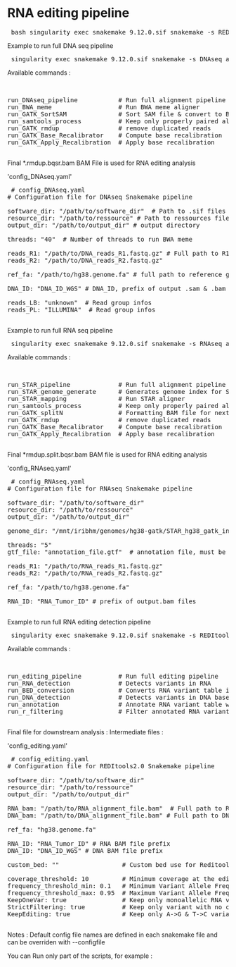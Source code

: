 # RNA editing pipeline




<pre> bash singularity exec snakemake_9.12.0.sif snakemake -s REDItools2_pipeline.sf --cores 4  </pre>


Example to run full DNA seq pipeline

<pre> singularity exec snakemake_9.12.0.sif snakemake -s DNAseq_align_pipeline.sf --cores 4 run_DNAseq_pipeline </pre>

Available commands : 

<pre>  

run_DNAseq_pipeline           # Run full alignment pipeline
run_BWA_meme                  # Run BWA meme aligner
run_GATK_SortSAM              # Sort SAM file & convert to BAM file
run_samtools_process          # Keep only properly paired aligned reads with a quality of ##"####20 
run_GATK_rmdup                # remove duplicated reads
run_GATK_Base_Recalibrator    # Compute base recalibration
run_GATK_Apply_Recalibration  # Apply base recalibration
  
</pre>

Final *.rmdup.bqsr.bam BAM File is used for RNA editing analysis 
 

'config_DNAseq.yaml' 

<pre> # config_DNAseq.yaml
# Configuration file for DNAseq Snakemake pipeline

software_dir: "/path/to/software_dir"  # Path to .sif files and Rscript 
resource_dir: "/path/to/ressource" # Path to ressources files (GATK ressources files)
output_dir: "/path/to/output_dir" # output directory 

threads: "40"  # Number of threads to run BWA meme

reads_R1: "/path/to/DNA_reads_R1.fastq.gz" # Full path to R1 & R2 fastq files
reads_R2: "/path/to/DNA_reads_R2.fastq.gz"

ref_fa: "/path/to/hg38.genome.fa" # full path to reference genome 

DNA_ID: "DNA_ID_WGS" # DNA_ID, prefix of output .sam & .bam files

reads_LB: "unknown"  # Read group infos 
reads_PL: "ILLUMINA"  # Read group infos 
  
</pre>



Example to run full RNA seq pipeline 


<pre> singularity exec snakemake_9.12.0.sif snakemake -s RNAseq_align_pipeline.sf --cores 4 run_STAR_pipeline </pre>


Available commands : 

<pre>  
  
run_STAR_pipeline             # Run full alignment pipeline
run_STAR_genome_generate      # Generates genome index for STAR 
run_STAR_mapping              # Run STAR aligner 
run_samtools_process          # Keep only properly paired aligned reads with a quality of ##"####20
run_GATK_splitN               # Formatting BAM file for next processing steps    
run_GATK_rmdup                # remove duplicated reads
run_GATK_Base_Recalibrator    # Compute base recalibration
run_GATK_Apply_Recalibration  # Apply base recalibration
  
</pre>

Final *rmdup.split.bqsr.bam BAM file is used for RNA editing analysis 


'config_RNAseq.yaml'

<pre> # config_RNAseq.yaml
# Configuration file for RNAseq Snakemake pipeline

software_dir: "/path/to/software_dir"
resource_dir: "/path/to/ressource"
output_dir: "/path/to/output_dir"  

genome_dir: "/mnt/iribhm/genomes/hg38-gatk/STAR_hg38_gatk_index_GTF_TEST/"

threads: "5"
gtf_file: "annotation_file.gtf"  # annotation file, must be located in resource_dir 

reads_R1: "/path/to/RNA_reads_R1.fastq.gz"
reads_R2: "/path/to/RNA_reads_R2.fastq.gz"

ref_fa: "/path/to/hg38.genome.fa"

RNA_ID: "RNA_Tumor_ID" # prefix of output.bam files
  
</pre>  


Example to run full RNA editing detection pipeline 

<pre> singularity exec snakemake_9.12.0.sif snakemake -s REDItools2_pipeline.sf --cores 4 run_editing_pipeline </pre>

Available commands : 

<pre>  
  
run_editing_pipeline          # Run full editing pipeline
run_RNA_detection             # Detects variants in RNA  
run_BED_conversion            # Converts RNA variant table in BED table for DNA variant detection 
run_DNA_detection             # Detects variants in DNA based on RNA variant positions
run_annotation                # Annotate RNA variant table with DNA variant table    
run_r_filtering               # Filter annotated RNA variant table
 
</pre>


Final file for downstream analysis : 
Intermediate files : 


'config_editing.yaml' 

<pre> # config_editing.yaml
# Configuration file for REDItools2.0 Snakemake pipeline

software_dir: "/path/to/software_dir"
resource_dir: "/path/to/ressource"
output_dir: "/path/to/output_dir"

RNA_bam: "/path/to/RNA_alignment_file.bam"  # Full path to RNA BAM file
DNA_bam: "/path/to/DNA_alignment_file.bam" # Full path to DNA BAM file

ref_fa: "hg38.genome.fa"

RNA_ID: "RNA_Tumor_ID" # RNA BAM file prefix
DNA_ID: "DNA_ID_WGS" # DNA BAM file prefix

custom_bed: ""                 # Custom bed use for Reditools on DNA steps, none by default (generated after)

coverage_threshold: 10         # Minimum coverage at the edited site
frequency_threshold_min: 0.1   # Minimum Variant Allele Frequency
frequency_threshold_max: 0.95  # Maximum Variant Allele Frequency
KeepOneVar: true               # Keep only monoallelic RNA variant (true or false)
StrictFiltering: true          # Keep only variant with no change in DNA corresponding position  (true or false)
KeepEditing: true              # Keep only A->G & T->C variants (true or false)

</pre>   


Notes : 
Default config file names are defined in each snakemake file and can be  overriden with --configfile

You can Run only part of the scripts, for example : 

